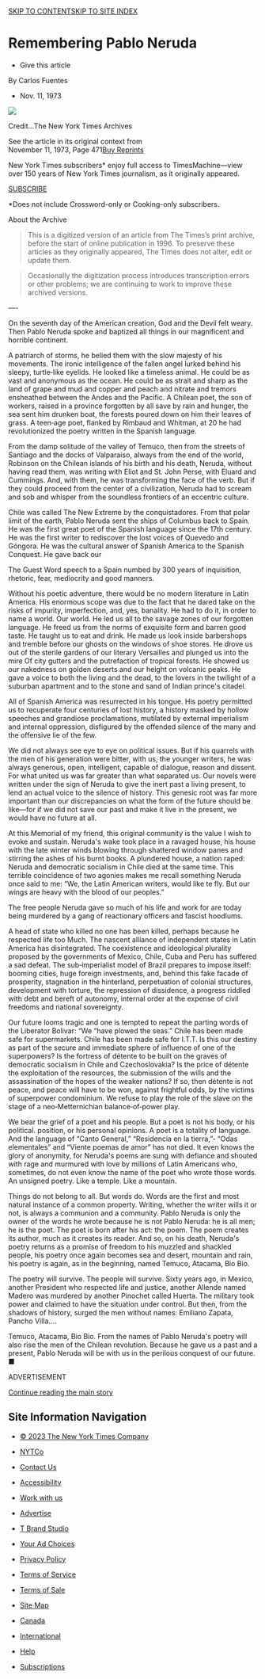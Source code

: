 [  
SKIP TO CONTENT](https://www.nytimes.com/1973/11/11/archives/remembering-pablo-neruda-the-guest-word-pablo-neruda.html?searchResultPosition=6#site-content)[SKIP TO SITE INDEX](https://www.nytimes.com/1973/11/11/archives/remembering-pablo-neruda-the-guest-word-pablo-neruda.html?searchResultPosition=6#site-index)

[](https://www.nytimes.com/)

# Remembering Pablo Neruda

-   Give this article
    

By Carlos Fuentes

-   Nov. 11, 1973

![](https://s1.nyt.com/timesmachine/pages/1/1973/11/11/91031913_360W.png?quality=75&auto=webp&disable=upscale)

Credit...The New York Times Archives

See the article in its original context from   
November 11, 1973, Page 471[Buy Reprints](https://store.nytimes.com/collections/new-york-times-page-reprints?utm_source=nytimes&utm_medium=article-page&utm_campaign=reprints)

New York Times subscribers* enjoy full access to TimesMachine—view over 150 years of New York Times journalism, as it originally appeared.

[SUBSCRIBE](https://www.nytimes.com/subscription/multiproduct/lp8HYKU.html?campaignId=4KKHF)

*Does not include Crossword-only or Cooking-only subscribers.

About the Archive

> This is a digitized version of an article from The Times’s print archive, before the start of online publication in 1996. To preserve these articles as they originally appeared, The Times does not alter, edit or update them.

> Occasionally the digitization process introduces transcription errors or other problems; we are continuing to work to improve these archived versions.

—-

On the seventh day of the American creation, God and the Devil felt weary. Then Pablo Neruda spoke and baptized all things in our magnificent and horrible continent.

A patriarch of storms, he belied them with the slow majesty of his movements. The ironic intelligence of the fallen angel lurked behind his sleepy, turtle‐like eyelids. He looked like a timeless animal. He could be as vast and anonymous as the ocean. He could be as strait and sharp as the land of grape and mud and copper and peach and nitrate and tremors ensheathed between the Andes and the Pacific. A Chilean poet, the son of workers, raised in a province forgotten by all save by rain and hunger, the sea sent him drunken boat, the forests poured down on him their leaves of grass. A teen‐age poet, flanked by Rimbaud and Whitman, at 20 he had revolutionized the poetry written in the Spanish language.

From the damp solitude of the valley of Temuco, then from the streets of Santiago and the docks of Valparaiso, always from the end of the world, Robinson on the Chilean islands of his birth and his death, Neruda, without having read them, was writing with Eliot and St. John Perse, with Eluard and Cummings. And, with them, he was transforming the face of the verb. But if they could proceed from the center of a civilization, Neruda had to scream and sob and whisper from the soundless frontiers of an eccentric culture.

Chile was called The New Extreme by the conquistadores. From that polar limit of the earth, Pablo Neruda sent the ships of Columbus back to Spain. He was the first great poet of the Spanish language since the 17th century. He was the first writer to rediscover the lost voices of Quevedo and Góngora. He was the cultural answer of Spanish America to the Spanish Conquest. He gave back our

The Guest Word speech to a Spain numbed by 300 years of inquisition, rhetoric, fear, mediocrity and good manners.

Without his poetic adventure, there would be no modern literature in Latin America. His enormous scope was due to the fact that he dared take on the risks of impurity, imperfection, and, yes, banality. He had to do it, in order to name a world. Our world. He led us all to the savage zones of our forgotten language. He freed us from the norms of exquisite form and barren good taste. He taught us to eat and drink. He made us look inside barbershops and tremble before our ghosts on the windows of shoe stores. He drove us out of the sterile gardens of our literary Versailles and plunged us into the mire Of city gutters and the putrefaction of tropical forests. He showed us our nakedness on golden deserts and our height on volcanic peaks. He gave a voice to both the living and the dead, to the lovers in the twilight of a suburban apartment and to the stone and sand of Indian prince's citadel.

All of Spanish America was resurrected in his tongue. His poetry permitted us to recuperate four centuries of lost history, a history masked by hollow speeches and grandiose proclamations, mutilated by external imperialism and internal oppression, disfigured by the offended silence of the many and the offensive lie of the few.

We did not always see eye to eye on political issues. But if his quarrels with the men of his generation were bitter, with us, the younger writers, he was always generous, open, intelligent, capable of dialogue, reason and dissent. For what united us was far greater than what separated us. Our novels were written under the sign of Neruda to give the inert past a living present, to lend an actual voice to the silence of history. This genesic root was far more important than our discrepancies on what the form of the future should be like—for if we did not save our past and make it live in the present, we would have no future at all.

At this Memorial of my friend, this original community is the value I wish to evoke and sustain. Neruda's wake took place in a ravaged house, his house with the late winter winds blowing through shattered window panes and stirring the ashes of his burnt books. A plundered house, a nation raped: Neruda and democratic socialism in Chile died at the same time. This terrible coincidence of two agonies makes me recall something Neruda once said to me: “We, the Latin American writers, would like te fly. But our wings are heavy with the blood of our peoples.”

The free people Neruda gave so much of his life and work for are today being murdered by a gang of reactionary officers and fascist hoodlums.

A head of state who killed no one has been killed, perhaps because he respected life too Much. The nascent alliance of independent states in Latin America has disintegrated. The coexistence and ideological plurality proposed by the governments of Mexico, Chile, Cuba and Peru has suffered a sad defeat. The sub‐imperialist model of Brazil prepares to impose itself: booming cities, huge foreign investments, and, behind this fake facade of prosperity, stagnation in the hinterland, perpetuation of colonial structures, development with torture, the repression of dissidence, a progress riddled with debt and bereft of autonomy, internal order at the expense of civil freedoms and national sovereignty.

Our future looms tragic and one is tempted to repeat the parting words of the Liberator Bolivar: “We “have plowed the seas.” Chile has been made safe for supermarkets. Chile has been made safe for I.T.T. Is this our destiny as part of the secure and immediate sphere of influence of one of the superpowers? Is the fortress of détente to be built on the graves of democratic socialism in Chile and Czechoslovakia? Is the price of détente the exploitation of the resources, the submission of the wills and the assassination of the hopes of the weaker nations? If so, then détente is not peace, and peace will have to be won, against frightful odds, by the victims of superpower condominium. We refuse to play the role of the slave on the stage of a neo‐Metternichian balance‐of‐power play.

We bear the grief of a poet and his people. But a poet is not his body, or his political. position, or his personal opinions. A poet is a totality of language. And the language of “Canto General,” “Residencia en la tierra,”‐ “Odas elementales” and “Viente poemas de amor” has not died. It even knows the glory of anonymity, for Neruda's poems are sung with defiance and shouted with rage and murmured with love by millions of Latin Americans who, sometimes, do not even know the name of the poet who wrote those words. An unsigned poetry. Like a temple. Like a mountain.

Things do not belong to all. But words do. Words are the first and most natural instance of a common property. Writing, whether the writer wills it or not, is always a communion and a community. Pablo Neruda is only the owner of the words he wrote because he is not Pablo Neruda: he is all men; he is the poet. The poet is born after his act: the poem. The poem creates its author, much as it creates its reader. And so, on his death, Neruda's poetry returns as a promise of freedom to his muzzled and shackled people, his poetry once again becomes sea and desert, mountain and rain, his poetry is again, as in the beginning, named Temuco, Atacama, Bio Bio.

The poetry will survive. The people will survive. Sixty years ago, in Mexico, another President who respected life and justice, another Allende named Madero was murdered by another Pinochet called Huerta. The military took power and claimed to have the situation under control. But then, from the shadows of history, surged the men without names: Emiliano Zapata, Pancho Villa....

Temuco, Atacama, Bio Bio. From the names of Pablo Neruda's poetry will also rise the men of the Chilean revolution. Because he gave us a past and a present, Pablo Neruda will be with us in the perilous conquest of our future. ■

ADVERTISEMENT

[Continue reading the main story](https://www.nytimes.com/1973/11/11/archives/remembering-pablo-neruda-the-guest-word-pablo-neruda.html?searchResultPosition=6#after-bottom)

## Site Information Navigation

-   [© 2023 The New York Times Company](https://help.nytimes.com/hc/en-us/articles/115014792127-Copyright-notice)

-   [NYTCo](https://www.nytco.com/)
-   [Contact Us](https://help.nytimes.com/hc/en-us/articles/115015385887-Contact-Us)
-   [Accessibility](https://help.nytimes.com/hc/en-us/articles/115015727108-Accessibility)
-   [Work with us](https://www.nytco.com/careers/)
-   [Advertise](https://nytmediakit.com/)
-   [T Brand Studio](https://www.tbrandstudio.com/)
-   [Your Ad Choices](https://www.nytimes.com/privacy/cookie-policy#how-do-i-manage-trackers)
-   [Privacy Policy](https://www.nytimes.com/privacy/privacy-policy)
-   [Terms of Service](https://help.nytimes.com/hc/en-us/articles/115014893428-Terms-of-service)
-   [Terms of Sale](https://help.nytimes.com/hc/en-us/articles/115014893968-Terms-of-sale)
-   [Site Map](https://www.nytimes.com/sitemap/)
-   [Canada](https://www.nytimes.com/ca/?action=click&region=Footer&pgtype=Homepage)
-   [International](https://www.nytimes.com/international/?action=click&region=Footer&pgtype=Homepage)
-   [Help](https://help.nytimes.com/hc/en-us)
-   [Subscriptions](https://www.nytimes.com/subscription?campaignId=37WXW)
